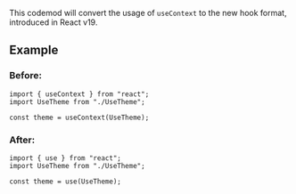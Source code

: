 This codemod will convert the usage of `useContext` to the new hook format, introduced in React v19.

## Example

### Before:

```tsx
import { useContext } from "react";
import UseTheme from "./UseTheme";

const theme = useContext(UseTheme);
```

### After:

```tsx
import { use } from "react";
import UseTheme from "./UseTheme";

const theme = use(UseTheme);
```
